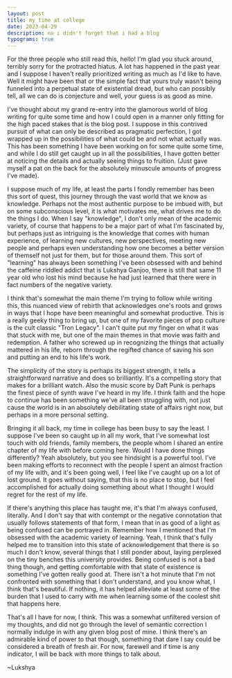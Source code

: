 ```yaml
---
layout: post
title: my time at college
date: 2023-04-29 
description: no i didn't forget that i had a blog
typograms: true
---
```


For the three people who still read this, hello! I'm glad you stuck around, terribly sorry for the protracted hiatus. A lot has happened in the past year and I suppose I haven't really prioritized writing as much as I'd like to have. Well it might have been that or the simple fact that yours truly wasn't being funneled into a perpetual state of existential dread, but who can possibly tell, all we can do is conjecture and well, your guess is as good as mine.

I've thought about my grand re-entry into the glamorous world of blog writing for quite some time and how I could open in a manner only fitting for the high paced stakes that is the blog post. I suppose in this contrived pursuit of what can only be described as pragmatic perfection, I got wrapped up in the possibilities of what could be and not what actually was. This has been something I have been working on for some quite some time, and while I do still get caught up in all the possibilities, I have gotten better at noticing the details and actually seeing things to fruition. (Just gave myself a pat on the back for the absolutely minuscule amounts of progress I've made).

I suppose much of my life, at least the parts I fondly remember has been this sort of quest, this journey through the vast world that we know as knowledge. Perhaps not the most authentic purpose to be imbued with, but on some subconscious level, it is what motivates me, what drives me to do the things I do. When I say "knowledge", I don't only mean of the academic variety, of course that happens to be a major part of what I'm fascinated by, but perhaps just as intriguing is the knowledge that comes with human experience, of learning new cultures, new perspectives, meeting new people and perhaps even understanding how one becomes a better version of themself not just for them, but for those around them. This sort of "learning" has always been something I've been obsessed with and behind the caffeine riddled addict that is Lukshya Ganjoo, there is still that same 11 year old who lost his mind because he had just learned that there were in fact numbers of the negative variety.

I think that's somewhat the main theme I'm trying to follow while writing this, this nuanced view of rebirth that acknowledges one's roots and grows in ways that I hope have been meaningful and somewhat productive. This is a really geeky thing to bring up, but one of my favorite pieces of pop culture is the cult classic "Tron Legacy". I can't quite put my finger on what it was that stuck with me, but one of the main themes in that movie was faith and redemption. A father who screwed up in recognizing the things that actually mattered in his life, reborn through the regifted chance of saving his son and putting an end to his life's work.

The simplicity of the story is perhaps its biggest strength, it tells a straightforward narrative and does so brilliantly. It's a compelling story that makes for a brilliant watch. Also the music score by Daft Punk is perhaps the finest piece of synth wave I've heard in my life. I think faith and the hope to continue has been something we've all been struggling with, not just cause the world is in an absolutely debilitating state of affairs right now, but perhaps in a more personal setting.

Bringing it all back, my time in college has been busy to say the least. I suppose I've been so caught up in all my work, that I've somewhat lost touch with old friends, family members, the people whom I shared an entire chapter of my life with before coming here. Would I have done things differently? Yeah absolutely, but you see hindsight is a powerful tool. I've been making efforts to reconnect with the people I spent an almost fraction of my life with, and it's been going well, I feel like I've caught up on a lot of lost ground. It goes without saying, that this is no place to stop, but I feel accomplished for actually doing something about what I thought I would regret for the rest of my life.

If there's anything this place has taught me, it's that I'm always confused, literally. And I don't say that with contempt or the negative connotation that usually follows statements of that form, I mean that in as good of a light as being confused can be portrayed in. Remember how I mentioned that I'm obsessed with the academic variety of learning. Yeah, I think that's fully helped me to transition into this state of acknowledgement that there is so much I don't know, several things that I still ponder about, laying perplexed on the tiny benches this university provides. Being confused is not a bad thing though, and getting comfortable with that state of existence is something I've gotten really good at. There isn't a hot minute that I'm not confronted with something that I don't understand, and you know what, I think that's beautiful. If nothing, it has helped alleviate at least some of the burden that I used to carry with me when learning some of the coolest shit that happens here.

That's all I have for now, I think. This was a somewhat unfiltered version of my thoughts, and did not go through the level of semantic correction I normally indulge in with any given blog post of mine. I think there's an admirable kind of power to that though, something that dare I say could be considered a breath of fresh air. For now, farewell and if time is any indicator, I will be back with more things to talk about.

~Lukshya
